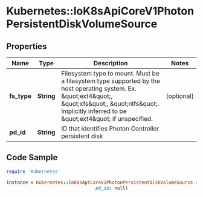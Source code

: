 # Kubernetes::IoK8sApiCoreV1PhotonPersistentDiskVolumeSource

## Properties

Name | Type | Description | Notes
------------ | ------------- | ------------- | -------------
**fs_type** | **String** | Filesystem type to mount. Must be a filesystem type supported by the host operating system. Ex. \&quot;ext4\&quot;, \&quot;xfs\&quot;, \&quot;ntfs\&quot;. Implicitly inferred to be \&quot;ext4\&quot; if unspecified. | [optional] 
**pd_id** | **String** | ID that identifies Photon Controller persistent disk | 

## Code Sample

```ruby
require 'Kubernetes'

instance = Kubernetes::IoK8sApiCoreV1PhotonPersistentDiskVolumeSource.new(fs_type: null,
                                 pd_id: null)
```


